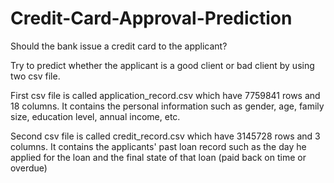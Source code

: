 # Credit-Card-Approval-Prediction
Should the bank issue a credit card to the applicant?

Try to predict whether the applicant is a good client or bad client by using two csv file.

First csv file is called application_record.csv which have 7759841 rows and 18 columns. It contains the personal information such as gender, age, family size, education level, annual income, etc.

Second csv file is called credit_record.csv which have 3145728 rows and 3 columns. It contains the applicants' past loan record such as the day he applied for the loan and the final state of that loan (paid back on time or overdue)
